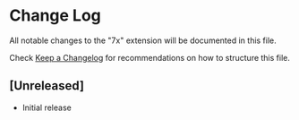 # Change Log

All notable changes to the "7x" extension will be documented in this file.

Check [Keep a Changelog](http://keepachangelog.com/) for recommendations on how to structure this file.

## [Unreleased]

- Initial release

